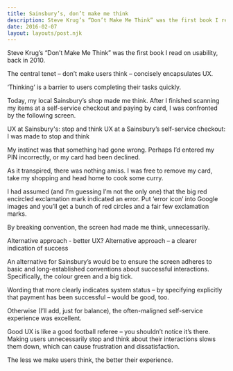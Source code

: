```yaml
---
title: Sainsbury’s, don’t make me think
description: Steve Krug’s “Don’t Make Me Think” was the first book I read on usability...
date: 2016-02-07
layout: layouts/post.njk
---
```


Steve Krug’s “Don’t Make Me Think” was the first book I read on usability, back in 2010.

The central tenet – don’t make users think – concisely encapsulates UX.

‘Thinking’ is a barrier to users completing their tasks quickly.

Today, my local Sainsbury’s shop made me think. After I finished scanning my items at a self-service checkout and paying by card, I was confronted by the following screen.

UX at Sainsbury's: stop and think
UX at a Sainsbury’s self-service checkout: I was made to stop and think

My instinct was that something had gone wrong. Perhaps I’d entered my PIN incorrectly, or my card had been declined.

As it transpired, there was nothing amiss. I was free to remove my card, take my shopping and head home to cook some curry.

I had assumed (and I’m guessing I’m not the only one) that the big red encircled exclamation mark indicated an error. Put ‘error icon’ into Google images and you’ll get a bunch of red circles and a fair few exclamation marks.

By breaking convention, the screen had made me think, unnecessarily.

Alternative approach - better UX?
Alternative approach – a clearer indication of success

An alternative for Sainsbury’s would be to ensure the screen adheres to basic and long-established conventions about successful interactions. Specifically, the colour green and a big tick.

Wording that more clearly indicates system status – by specifying explicitly that payment has been successful – would be good, too.

Otherwise (I’ll add, just for balance), the often-maligned self-service experience was excellent.

Good UX is like a good football referee – you shouldn’t notice it’s there. Making users unnecessarily stop and think about their interactions slows them down, which can cause frustration and dissatisfaction.

The less we make users think, the better their experience.

